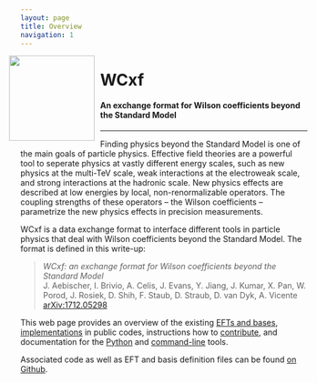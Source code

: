 ```yaml
---
layout: page
title: Overview
navigation: 1
---
```


<div style="display:inline-block; float:left; margin-left:-20px; margin-right:10px">
<img src="/images/logo.svg" width="150px">
</div>

# WCxf

#### An exchange format for Wilson coefficients beyond the Standard Model

---

Finding physics beyond the Standard Model is one of the main goals of particle physics. Effective field theories are a powerful tool to seperate physics at vastly different energy scales, such as new physics at the multi-TeV scale, weak interactions at the electroweak scale, and strong interactions at the hadronic scale. New physics effects are described at low energies by local, non-renormalizable operators. The coupling strengths of these operators – the Wilson coefficients – parametrize the new physics effects in precision measurements.

WCxf is a data exchange format to interface different tools in particle physics that deal with Wilson coefficients beyond the Standard Model. The format is defined in this write-up:

> *WCxf: an exchange format for Wilson coefficients beyond the Standard Model*  
> J. Aebischer, I. Brivio, A. Celis, J. Evans, Y. Jiang, J. Kumar, X. Pan, W. Porod, J. Rosiek, D. Shih, F. Staub, D. Straub, D. van Dyk, A. Vicente
> [arXiv:1712.05298](https://arxiv.org/abs/1712.05298)

This web page provides an overview of the existing [EFTs and bases](bases.html), [implementations](codes.html) in public codes, instructions how to [contribute](contribute.html), and documentation for the [Python](python.html) and [command-line](cli.html) tools.

Associated code as well as EFT and basis definition files can be found [on Github](https://github.com/wcxf).
